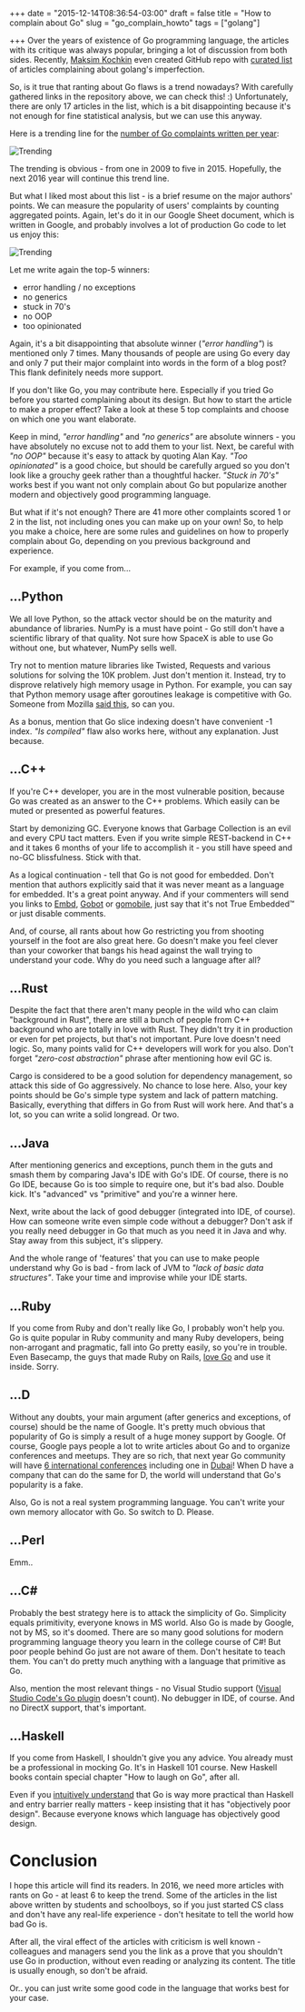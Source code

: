 +++
date = "2015-12-14T08:36:54-03:00"
draft = false
title = "How to complain about Go"
slug = "go_complain_howto"
tags = ["golang"]

+++
Over the years of existence of Go programming language, the articles with its critique was always popular, bringing a lot of discussion from both sides. Recently, [Maksim Kochkin](https://github.com/ksimka) even created GitHub repo with [curated list](https://github.com/ksimka/go-is-not-good) of articles complaining about golang's imperfection.

So, is it true that ranting about Go flaws is a trend nowadays? With carefully gathered links in the repository above, we can check this! :) Unfortunately, there are only 17 articles in the list, which is a bit disappointing because it's not enough for fine statistical analysis, but we can use this anyway.

Here is a trending line for the [number of Go complaints written per year](https://docs.google.com/spreadsheets/d/1qKFykmm0yapLq1FKuouvqVZkWo-HHCfJnrTikqRoAfs/edit#gid=1956718702):

![Trending](/images/go_rants_trend.png)

The trending is obvious - from one in 2009 to five in 2015. Hopefully, the next 2016 year will continue this trend line.

But what I liked most about this list - is a brief resume on the major authors' points. We can measure the popularity of users' complaints by counting aggregated points. Again, let's do it in our Google Sheet document, which is written in Google, and probably involves a lot of production Go code to let us enjoy this:

![Trending](/images/go_rants_top.png)

Let me write again the top-5 winners:

 - error handling / no exceptions
 - no generics
 - stuck in 70's
 - no OOP
 - too opinionated

Again, it's a bit disappointing that absolute winner (*"error handling"*) is mentioned only 7 times. Many thousands of people are using Go every day and only 7 put their major complaint into words in the form of a blog post? This flank definitely needs more support.

If you don't like Go, you may contribute here. Especially if you tried Go before you started complaining about its design. But how to start the  article to make a proper effect? Take a look at these 5 top complaints and choose on which one you want elaborate.

Keep in mind, *"error handling"* and *"no generics"* are absolute winners - you have absolutely no excuse not to add them to your list. Next, be careful with *"no OOP"* because it's easy to attack by quoting Alan Kay. *"Too opinionated"* is a good choice, but should be carefully argued so you don't look like a grouchy geek rather than a thoughtful hacker. *"Stuck in 70's"* works best if you want not only complain about Go but popularize another modern and objectively good programming language.

But what if it's not enough? There are 41 more other complaints scored 1 or 2 in the list, not including ones you can make up on your own! So, to help you make a choice, here are some rules and guidelines on how to properly complain about Go, depending on you previous background and experience. 

For example, if you come from...

## ...Python
We all love Python, so the attack vector should be on the maturity and abundance of libraries. NumPy is a must have point - Go still don't have a scientific library of that quality. Not sure how SpaceX is able to use Go without one, but whatever, NumPy sells well.

Try not to mention mature libraries like Twisted, Requests and various solutions for solving the 10K problem. Just don't mention it. Instead, try to disprove relatively high memory usage in Python. For example, you can say that Python memory usage after goroutines leakage is competitive with Go. Someone from Mozilla [said this](https://docs.google.com/presentation/d/1LO_WI3N-3p2Wp9PDWyv5B6EGFZ8XTOTNJ7Hd40WOUHo/mobilepresent?pli=1&slide=id.g70b0035b2_1_119), so can you.

As a bonus, mention that Go slice indexing doesn't have convenient -1 index. *"Is compiled"* flaw also works here, without any explanation. Just because.

## ...C++
If you're C++ developer, you are in the most vulnerable position, because Go was created as an answer to the C++ problems. Which easily can be muted or presented as powerful features.

Start by demonizing GC. Everyone knows that Garbage Collection is an evil and every CPU tact matters. Even if you write simple REST-backend in C++ and it takes 6 months of your life to accomplish it - you still have speed and no-GC blissfulness. Stick with that.

As a logical continuation - tell that Go is not good for embedded. Don't mention that authors explicitly said that it was never meant as a language for embedded. It's a great point anyway. And if your commenters will send you links to [Embd](http://embd.kidoman.io), [Gobot](http://gobot.io) or [gomobile](https://github.com/golang/mobile), just say that it's not True Embedded™ or just disable comments.

And, of course, all rants about how Go restricting you from shooting yourself in the foot are also great here. Go doesn't make you feel clever than your coworker that bangs his head against the wall trying to understand your code. Why do you need such a language after all?

## ...Rust
Despite the fact that there aren't many people in the wild who can claim "background in Rust", there are still a bunch of people from C++ background who are totally in love with Rust. They didn't try it in production or even for pet projects, but that's not important. Pure love doesn't need logic. So, many points valid for C++ developers will work for you also. Don't forget *"zero-cost abstraction"* phrase after mentioning how evil GC is.

Cargo is considered to be a good solution for dependency management, so attack this side of Go aggressively. No chance to lose here. Also, your key points should be Go's simple type system and lack of pattern matching. Basically, everything that differs in Go from Rust will work here. And that's a lot, so you can write a solid longread. Or two.

## ...Java
After mentioning generics and exceptions, punch them in the guts and smash them by comparing Java's IDE with Go's IDE. Of course, there is no Go IDE, because Go is too simple to require one, but it's bad also. Double kick. It's "advanced" vs "primitive" and you're a winner here.

Next, write about the lack of good debugger (integrated into IDE, of course). How can someone write even simple code without a debugger? Don't ask if you really need debugger in Go that much as you need it in Java and why. Stay away from this subject, it's slippery.

And the whole range of 'features' that you can use to make people understand why Go is bad - from lack of JVM to *"lack of basic data structures"*. Take your time and improvise while your IDE starts.

## ...Ruby
If you come from Ruby and don't really like Go, I probably won't help you. Go is quite popular in Ruby community and many Ruby developers, being non-arrogant and pragmatic, fall into Go pretty easily, so you're in trouble. Even Basecamp, the guys that made Ruby on Rails, [love Go](https://signalvnoise.com/posts/3897-go-at-basecamp) and use it inside. Sorry.

## ...D
Without any doubts, your main argument (after generics and exceptions, of course) should be the name of Google. It's pretty much obvious that popularity of Go is simply a result of a huge money support by Google. Of course, Google pays people a lot to write articles about Go and to organize conferences and meetups. They are so rich, that next year Go community will have [6 international conferences](https://github.com/golang/go/wiki/Conferences) including one in [Dubai](http://www.gophercon.ae/)! When D have a company that can do the same for D, the world will understand that Go's popularity is a fake.

Also, Go is not a real system programming language. You can't write your own memory allocator with Go. So switch to D. Please.

## ...Perl
Emm.. 

## ...C\#
Probably the best strategy here is to attack the simplicity of Go. Simplicity equals primitivity, everyone knows in MS world. Also Go is made by Google, not by MS, so it's doomed. There are so many good solutions for modern programming language theory you learn in the college course of C#! But poor people behind Go just are not aware of them. Don't hesitate to teach them. You can't do pretty much anything with a language that primitive as Go.

Also, mention the most relevant things - no Visual Studio support ([Visual Studio Code's Go plugin](https://github.com/microsoft/vscode-go) doesn't count). No debugger in IDE, of course. And no DirectX support, that's important.

## ...Haskell
If you come from Haskell, I shouldn't give you any advice. You already must be a professional in mocking Go. It's in Haskell 101 course. New Haskell books contain special chapter "How to laugh on Go", after all.

Even if you [intuitively understand](https://honza.ca/2015/11/language-choice) that Go is way more practical than Haskell and entry barrier really matters - keep insisting that it has "objectively poor design". Because everyone knows which language has objectively good design.

# Conclusion
I hope this article will find its readers. In 2016, we need more articles with rants on Go - at least 6 to keep the trend. Some of the articles in the list above written by students and schoolboys, so if you just started CS class and don't have any real-life experience - don't hesitate to tell the world how bad Go is.

After all, the viral effect of the articles with criticism is well known - colleagues and managers send you the link as a prove that you shouldn't use Go in production, without even reading or analyzing its content. The title is usually enough, so don't be afraid.

Or.. you can just write some good code in the language that works best for your case.





